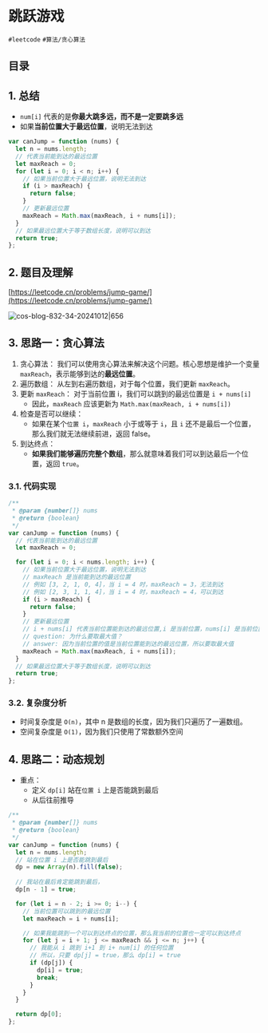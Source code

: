 
# 跳跃游戏


`#leetcode` `#算法/贪心算法`  


## 目录
<!-- toc -->
 ## 1. 总结 

- `num[i]` 代表的是**你最大跳多远，而不是一定要跳多远**
- 如果**当前位置大于最远位置**，说明无法到达

```javascript
var canJump = function (nums) {
  let n = nums.length;
  // 代表当前能到达的最远位置
  let maxReach = 0;
  for (let i = 0; i < n; i++) {
    // 如果当前位置大于最远位置，说明无法到达
    if (i > maxReach) {
      return false;
    }
    // 更新最远位置
    maxReach = Math.max(maxReach, i + nums[i]);
  }
  // 如果最远位置大于等于数组长度，说明可以到达
  return true;
};

```

## 2. 题目及理解

[https://leetcode.cn/problems/jump-game/](https://leetcode.cn/problems/jump-game/)

![cos-blog-832-34-20241012|656](https://blog-1310531898.cos.ap-beijing.myqcloud.com/832-34-20241012/Pasted%20image%2020240816081854.png)

## 3. 思路一：贪心算法

1. 贪心算法： 我们可以使用贪心算法来解决这个问题。核心思想是维护一个变量 `maxReach`，表示能够到达的**最远位置**。
2. 遍历数组： 从左到右遍历数组，对于每个位置，我们更新 `maxReach`。
3. 更新 `maxReach`： 对于当前位置 i，我们可以跳到的最远位置是 `i + nums[i]`
	- 因此，`maxReach` 应该更新为 `Math.max(maxReach, i + nums[i])` 
4. 检查是否可以继续： 
	- 如果在某个`位置 i`，`maxReach` 小于或等于 `i`，且 `i` 还不是最后一个位置，那么我们就无法继续前进，返回 false。
5. 到达终点：
	-  **如果我们能够遍历完整个数组**，那么就意味着我们可以到达最后一个位置，返回 `true`。

### 3.1. 代码实现

```javascript
/**
 * @param {number[]} nums
 * @return {boolean}
 */
var canJump = function (nums) {
  // 代表当前能到达的最远位置
  let maxReach = 0;

  for (let i = 0; i < nums.length; i++) {
    // 如果当前位置大于最远位置，说明无法到达
    // maxReach 是当前能到达的最远位置
    // 例如 [3, 2, 1, 0, 4]，当 i = 4 时，maxReach = 3，无法到达
    // 例如 [2, 3, 1, 1, 4]，当 i = 4 时，maxReach = 4，可以到达
    if (i > maxReach) {
      return false;
    }
    // 更新最远位置
    // i + nums[i] 代表当前位置能到达的最远位置,i 是当前位置，nums[i] 是当前位置的值
    // question: 为什么要取最大值？
    // answer: 因为当前位置的值是当前位置能到达的最远位置，所以要取最大值
    maxReach = Math.max(maxReach, i + nums[i]);
  }
  // 如果最远位置大于等于数组长度，说明可以到达
  return true;
};
```

### 3.2. 复杂度分析

- 时间复杂度是 `O(n)`，其中 n 是数组的长度，因为我们只遍历了一遍数组。
- 空间复杂度是 `O(1)`，因为我们只使用了常数额外空间

## 4. 思路二：动态规划

- 重点：
	- 定义 `dp[i]` 站在`位置 i` 上是否能跳到最后
	- 从后往前推导

```javascript
/**
 * @param {number[]} nums
 * @return {boolean}
 */
var canJump = function (nums) {
  let n = nums.length;
  // 站在位置 i 上是否能跳到最后
  dp = new Array(n).fill(false);
  
  // 我站在最后肯定能跳到最后，
  dp[n - 1] = true;

  for (let i = n - 2; i >= 0; i--) {
    // 当前位置可以跳到的最远位置
    let maxReach = i + nums[i];

    // 如果我能跳到一个可以到达终点的位置，那么我当前的位置也一定可以到达终点
    for (let j = i + 1; j <= maxReach && j <= n; j++) {
      // 我能从 i 跳到 i+1 到 i+ num[i] 的任何位置
      // 所以，只要 dp[j] = true，那么 dp[i] = true
      if (dp[j]) {
        dp[i] = true;
        break;
      }
    }
  }

  return dp[0];
};

```